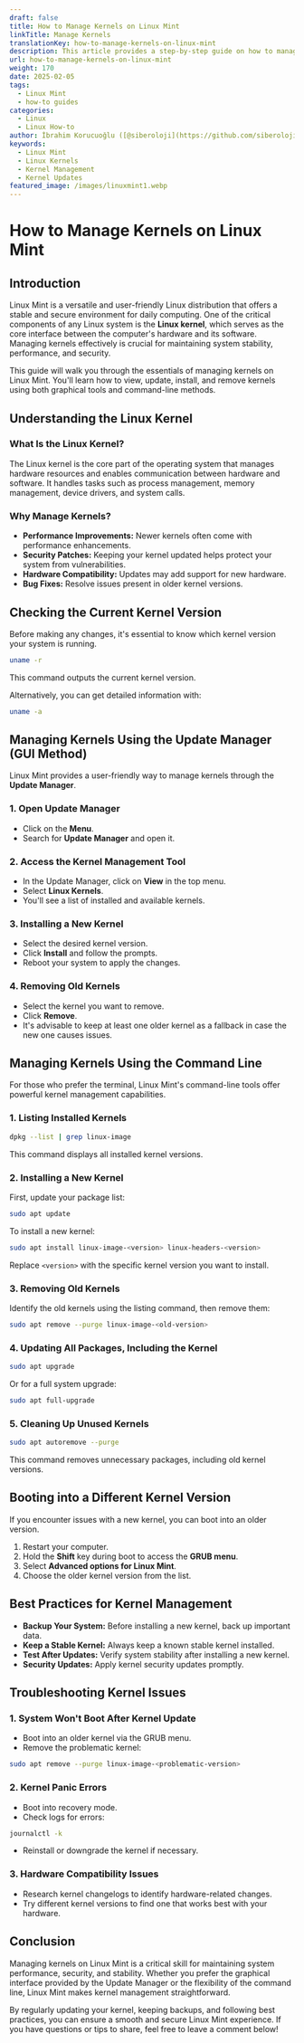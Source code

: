 ```yaml
---
draft: false
title: How to Manage Kernels on Linux Mint
linkTitle: Manage Kernels
translationKey: how-to-manage-kernels-on-linux-mint
description: This article provides a step-by-step guide on how to manage kernels on Linux Mint.
url: how-to-manage-kernels-on-linux-mint
weight: 170
date: 2025-02-05
tags:
  - Linux Mint
  - how-to guides
categories:
  - Linux
  - Linux How-to
author: İbrahim Korucuoğlu ([@siberoloji](https://github.com/siberoloji))
keywords:
  - Linux Mint
  - Linux Kernels
  - Kernel Management
  - Kernel Updates
featured_image: /images/linuxmint1.webp
---
```

# How to Manage Kernels on Linux Mint

## Introduction

Linux Mint is a versatile and user-friendly Linux distribution that offers a stable and secure environment for daily computing. One of the critical components of any Linux system is the **Linux kernel**, which serves as the core interface between the computer's hardware and its software. Managing kernels effectively is crucial for maintaining system stability, performance, and security.

This guide will walk you through the essentials of managing kernels on Linux Mint. You'll learn how to view, update, install, and remove kernels using both graphical tools and command-line methods.

## Understanding the Linux Kernel

### What Is the Linux Kernel?

The Linux kernel is the core part of the operating system that manages hardware resources and enables communication between hardware and software. It handles tasks such as process management, memory management, device drivers, and system calls.

### Why Manage Kernels?

- **Performance Improvements:** Newer kernels often come with performance enhancements.
- **Security Patches:** Keeping your kernel updated helps protect your system from vulnerabilities.
- **Hardware Compatibility:** Updates may add support for new hardware.
- **Bug Fixes:** Resolve issues present in older kernel versions.

## Checking the Current Kernel Version

Before making any changes, it's essential to know which kernel version your system is running.

```bash
uname -r
```

This command outputs the current kernel version.

Alternatively, you can get detailed information with:

```bash
uname -a
```

## Managing Kernels Using the Update Manager (GUI Method)

Linux Mint provides a user-friendly way to manage kernels through the **Update Manager**.

### 1. Open Update Manager

- Click on the **Menu**.
- Search for **Update Manager** and open it.

### 2. Access the Kernel Management Tool

- In the Update Manager, click on **View** in the top menu.
- Select **Linux Kernels**.
- You'll see a list of installed and available kernels.

### 3. Installing a New Kernel

- Select the desired kernel version.
- Click **Install** and follow the prompts.
- Reboot your system to apply the changes.

### 4. Removing Old Kernels

- Select the kernel you want to remove.
- Click **Remove**.
- It's advisable to keep at least one older kernel as a fallback in case the new one causes issues.

## Managing Kernels Using the Command Line

For those who prefer the terminal, Linux Mint's command-line tools offer powerful kernel management capabilities.

### 1. Listing Installed Kernels

```bash
dpkg --list | grep linux-image
```

This command displays all installed kernel versions.

### 2. Installing a New Kernel

First, update your package list:

```bash
sudo apt update
```

To install a new kernel:

```bash
sudo apt install linux-image-<version> linux-headers-<version>
```

Replace `<version>` with the specific kernel version you want to install.

### 3. Removing Old Kernels

Identify the old kernels using the listing command, then remove them:

```bash
sudo apt remove --purge linux-image-<old-version>
```

### 4. Updating All Packages, Including the Kernel

```bash
sudo apt upgrade
```

Or for a full system upgrade:

```bash
sudo apt full-upgrade
```

### 5. Cleaning Up Unused Kernels

```bash
sudo apt autoremove --purge
```

This command removes unnecessary packages, including old kernel versions.

## Booting into a Different Kernel Version

If you encounter issues with a new kernel, you can boot into an older version.

1. Restart your computer.
2. Hold the **Shift** key during boot to access the **GRUB menu**.
3. Select **Advanced options for Linux Mint**.
4. Choose the older kernel version from the list.

## Best Practices for Kernel Management

- **Backup Your System:** Before installing a new kernel, back up important data.
- **Keep a Stable Kernel:** Always keep a known stable kernel installed.
- **Test After Updates:** Verify system stability after installing a new kernel.
- **Security Updates:** Apply kernel security updates promptly.

## Troubleshooting Kernel Issues

### 1. System Won't Boot After Kernel Update

- Boot into an older kernel via the GRUB menu.
- Remove the problematic kernel:

```bash
sudo apt remove --purge linux-image-<problematic-version>
```

### 2. Kernel Panic Errors

- Boot into recovery mode.
- Check logs for errors:

```bash
journalctl -k
```

- Reinstall or downgrade the kernel if necessary.

### 3. Hardware Compatibility Issues

- Research kernel changelogs to identify hardware-related changes.
- Try different kernel versions to find one that works best with your hardware.

## Conclusion

Managing kernels on Linux Mint is a critical skill for maintaining system performance, security, and stability. Whether you prefer the graphical interface provided by the Update Manager or the flexibility of the command line, Linux Mint makes kernel management straightforward.

By regularly updating your kernel, keeping backups, and following best practices, you can ensure a smooth and secure Linux Mint experience. If you have questions or tips to share, feel free to leave a comment below!
